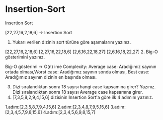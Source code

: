# Insertion-Sort
Insertion Sort

[22,27,16,2,18,6] -> Insertion Sort
1. Yukarı verilen dizinin sort türüne göre aşamalarını yazınız.

  [22,27,16,2,18,6]
  [2,27,16,22,18,6]
  [2,6,16,22,18,27]
  [2,6,16,18,22,27]
2. Big-O gösterimini yazınız.

  Big-O gösterimi -> O(n)
ime Complexity: Average case: Aradığımız sayının ortada olması,Worst case: Aradığımız sayının sonda olması, Best case: Aradığımız sayının dizinin en başında olması.

3. Dizi sıralandıktan sonra 18 sayısı hangi case kapsamına girer? Yazınız.
  Dizi sıralandıktan sonra 18 sayısı Average case kapsamına girer.
4. [7,3,5,8,2,9,4,15,6] dizisinin Insertion Sort'a göre ilk 4 adımını yazınız.

  1.adım:[2,3,5,8,7,9,4,15,6]
  2.adım:[2,3,4,8,7,9,5,15,6]
  3.adım:[2,3,4,5,7,9,8,15,6]
  4.adım:[2,3,4,5,6,9,8,15,7]
